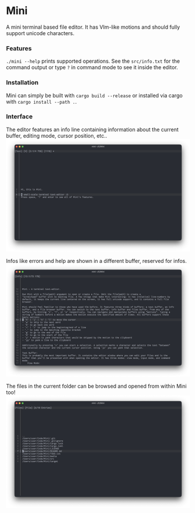 # Mini

A mini terminal based file editor. It has VIm-like motions and should fully support unicode characters.

### Features
`./mini --help` prints supported operations. See the `src/info.txt` for the command output or type `?` in command mode to see it inside the editor.

### Installation
Mini can simply be built with `cargo build --release` or installed via cargo with `cargo install --path .`.

### Interface
The editor features an info line containing information about the current buffer, editing mode, cursor position, etc..
![Screenshot in editor](https://github.com/ComicalCache/Mini/blob/main/media/editor.png?raw=true)

Infos like errors and help are shown in a different buffer, reserved for infos.
![Screenshot of the help message](https://github.com/ComicalCache/Mini/blob/main/media/info.png?raw=true)

The files in the current folder can be browsed and opened from within Mini too!
![Screenshot of the file browser](https://github.com/ComicalCache/Mini/blob/main/media/files.png?raw=true)
